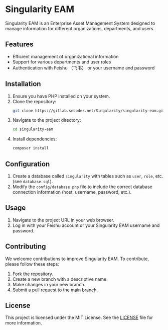 # Singularity EAM

Singularity EAM is an Enterprise Asset Management System designed to manage information for different organizations, departments, and users.

## Features

- Efficient management of organizational information
- Support for various departments and user roles
- Authentication with Feishu （飞书） or your username and password

## Installation

1. Ensure you have PHP installed on your system.
2. Clone the repository:
    ```bash
    git clone https://gitlab.secoder.net/Singularity/singularity-eam.git
    ```
3. Navigate to the project directory:
    ```bash
    cd singularity-eam
    ```
4. Install dependencies:
    ```bash
    composer install
    ```


## Configuration

1. Create a database called `singularity` with tables such as `user`, `role`, etc. (see `database.sql`).
2. Modify the `config/database.php` file to include the correct database connection information (host, username, password, etc.).

## Usage

1. Navigate to the project URL in your web browser.
2. Log in with your Feishu account or your Singularity EAM username and password.

## Contributing
We welcome contributions to improve Singularity EAM. To contribute, please follow these steps:

1. Fork the repository.
2. Create a new branch with a descriptive name.
3. Make changes in your new branch.
4. Submit a pull request to the main branch.

## License

This project is licensed under the MIT License. See the [LICENSE](LICENSE) file for more information.